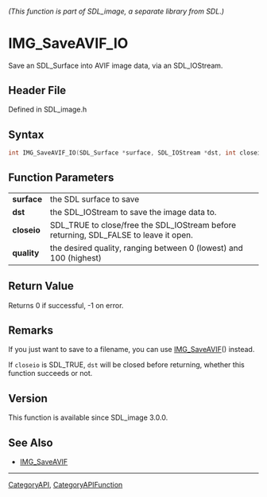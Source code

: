 ###### (This function is part of SDL_image, a separate library from SDL.)
# IMG_SaveAVIF_IO

Save an SDL_Surface into AVIF image data, via an SDL_IOStream.

## Header File

Defined in SDL_image.h

## Syntax

```c
int IMG_SaveAVIF_IO(SDL_Surface *surface, SDL_IOStream *dst, int closeio, int quality);

```

## Function Parameters

|                 |                                                                                       |
| --------------- | ------------------------------------------------------------------------------------- |
| **surface**     | the SDL surface to save                                                               |
| **dst**         | the SDL_IOStream to save the image data to.                                           |
| **closeio**     | SDL_TRUE to close/free the SDL_IOStream before returning, SDL_FALSE to leave it open. |
| **quality**     | the desired quality, ranging between 0 (lowest) and 100 (highest)                     |

## Return Value

Returns 0 if successful, -1 on error.

## Remarks

If you just want to save to a filename, you can use
[IMG_SaveAVIF](IMG_SaveAVIF)() instead.

If `closeio` is SDL_TRUE, `dst` will be closed before returning, whether
this function succeeds or not.

## Version

This function is available since SDL_image 3.0.0.

## See Also

- [IMG_SaveAVIF](IMG_SaveAVIF)

----
[CategoryAPI](CategoryAPI), [CategoryAPIFunction](CategoryAPIFunction)

